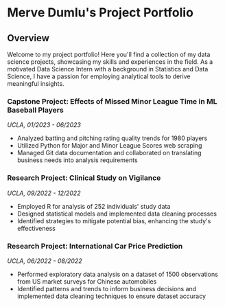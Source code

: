 # Merve Dumlu's Project Portfolio

## Overview

Welcome to my project portfolio! Here you'll find a collection of my data science projects, showcasing my skills and experiences in the field. As a motivated Data Science Intern with a background in Statistics and Data Science, I have a passion for employing analytical tools to derive meaningful insights.


### Capstone Project: Effects of Missed Minor League Time in ML Baseball Players  
*UCLA, 01/2023 - 06/2023*

- Analyzed batting and pitching rating quality trends for 1980 players
- Utilized Python for Major and Minor League Scores web scraping
- Managed Git data documentation and collaborated on translating business needs into analysis requirements

### Research Project: Clinical Study on Vigilance  
*UCLA, 09/2022 - 12/2022*

- Employed R for analysis of 252 individuals' study data
- Designed statistical models and implemented data cleaning processes
- Identified strategies to mitigate potential bias, enhancing the study's effectiveness

### Research Project: International Car Price Prediction  
*UCLA, 06/2022 - 08/2022*

- Performed exploratory data analysis on a dataset of 1500 observations from US market surveys for Chinese automobiles
- Identified patterns and trends to inform business decisions and implemented data cleaning techniques to ensure dataset accuracy

